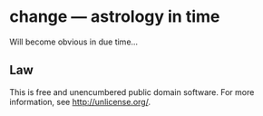 # change &mdash; astrology in time

Will become obvious in due time...


## Law

This is free and unencumbered public domain software. For more information,
see <http://unlicense.org/>.

